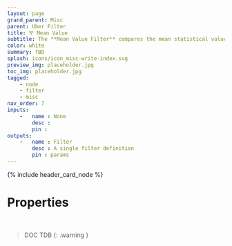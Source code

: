 ```yaml
---
layout: page
grand_parent: Misc
parent: Uber Filter
title: 🝖 Mean Value
subtitle: The **Mean Value Filter** compares the mean statistical value of two attributes
color: white
summary: TBD
splash: icons/icon_misc-write-index.svg
preview_img: placeholder.jpg
toc_img: placeholder.jpg
tagged: 
    - node
    - filter
    - misc
nav_order: 7
inputs:
    -   name : None
        desc : 
        pin : 
outputs:
    -   name : Filter
        desc : A single filter definition
        pin : params
---
```


{% include header_card_node %}

# Properties
<br>

> DOC TDB
{: .warning }